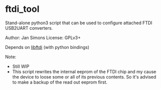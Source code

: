 # ftdi_tool
Stand-alone python3 script that can be used to configure attached FTDI USB2UART converters.

Author: Jan Simons
License: GPLv3+

Depends on [libftdi] (with python bindings)


Note:
- Still WIP
- This script rewrites the internal eeprom of the FTDI chip and my cause the
  device to loose some or all of its previous contents. So it's advised to
  make a backup of the read out eeprom first.


[libftdi]: https://github.com/lipro/libftdi
